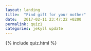 ```yaml
---
layout: landing
title:  "Find gift for your mother"
date:   2017-02-11 23:47:22 +0200
permalink: quiz1
categories: jekyll update
---
```

{% include quiz.html %}
